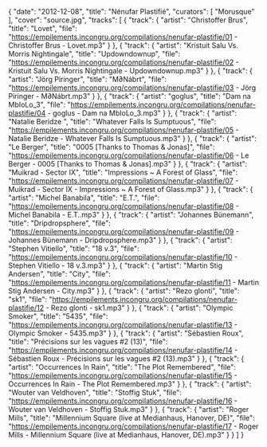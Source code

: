 {
  "date": "2012-12-08",
  "title": "Nénufar Plastifié",
  "curators": [
    "Morusque"
  ],
  "cover": "source.jpg",
  "tracks": [
    {
      "track": {
        "artist": "Christoffer Brus",
        "title": "Lovet",
        "file": "https://empilements.incongru.org/compilations/nenufar-plastifie/01 - Christoffer Brus - Lovet.mp3"
      }
    },
    {
      "track": {
        "artist": "Kristuit Salu Vs. Morris Nightingale",
        "title": "Updowndownup",
        "file": "https://empilements.incongru.org/compilations/nenufar-plastifie/02 - Kristuit Salu Vs. Morris Nightingale - Updowndownup.mp3"
      }
    },
    {
      "track": {
        "artist": "Jörg Piringer",
        "title": "M∂Nábrt",
        "file": "https://empilements.incongru.org/compilations/nenufar-plastifie/03 - Jörg Piringer - M∂Nábrt.mp3"
      }
    },
    {
      "track": {
        "artist": "goglus",
        "title": "Dam na MbIoLo_3",
        "file": "https://empilements.incongru.org/compilations/nenufar-plastifie/04 - goglus - Dam na MbIoLo_3.mp3"
      }
    },
    {
      "track": {
        "artist": "Natalie Beridze ",
        "title": "Whatever Falls Is Sumptuous",
        "file": "https://empilements.incongru.org/compilations/nenufar-plastifie/05 - Natalie Beridze  - Whatever Falls Is Sumptuous.mp3"
      }
    },
    {
      "track": {
        "artist": "Le Berger",
        "title": "0005 [Thanks to Thomas & Jonas]",
        "file": "https://empilements.incongru.org/compilations/nenufar-plastifie/06 - Le Berger - 0005 [Thanks to Thomas & Jonas].mp3"
      }
    },
    {
      "track": {
        "artist": "Muikrad - Sector IX",
        "title": "Impressions ~ A Forest of Glass",
        "file": "https://empilements.incongru.org/compilations/nenufar-plastifie/07 - Muikrad - Sector IX - Impressions ~ A Forest of Glass.mp3"
      }
    },
    {
      "track": {
        "artist": "Michel Banabila",
        "title": "E.T.",
        "file": "https://empilements.incongru.org/compilations/nenufar-plastifie/08 - Michel Banabila - E.T..mp3"
      }
    },
    {
      "track": {
        "artist": "Johannes Bünemann",
        "title": "Dripdropsphere",
        "file": "https://empilements.incongru.org/compilations/nenufar-plastifie/09 - Johannes Bünemann - Dripdropsphere.mp3"
      }
    },
    {
      "track": {
        "artist": "Stephen Vitiello",
        "title": "18 v.3",
        "file": "https://empilements.incongru.org/compilations/nenufar-plastifie/10 - Stephen Vitiello - 18 v.3.mp3"
      }
    },
    {
      "track": {
        "artist": "Martin Stig Andersen",
        "title": "City",
        "file": "https://empilements.incongru.org/compilations/nenufar-plastifie/11 - Martin Stig Andersen - City.mp3"
      }
    },
    {
      "track": {
        "artist": "Rezo glonti",
        "title": "sk1",
        "file": "https://empilements.incongru.org/compilations/nenufar-plastifie/12 - Rezo glonti - sk1.mp3"
      }
    },
    {
      "track": {
        "artist": "Olympic Smoker",
        "title": "5435",
        "file": "https://empilements.incongru.org/compilations/nenufar-plastifie/13 - Olympic Smoker - 5435.mp3"
      }
    },
    {
      "track": {
        "artist": "Sébastien Roux",
        "title": "Précisions sur les vagues #2 (13)",
        "file": "https://empilements.incongru.org/compilations/nenufar-plastifie/14 - Sébastien Roux - Précisions sur les vagues #2 (13).mp3"
      }
    },
    {
      "track": {
        "artist": "Occurrences In Rain",
        "title": "The Plot Remembered",
        "file": "https://empilements.incongru.org/compilations/nenufar-plastifie/15 - Occurrences In Rain - The Plot Remembered.mp3"
      }
    },
    {
      "track": {
        "artist": "Wouter van Veldhoven",
        "title": "Stoffig Stuk",
        "file": "https://empilements.incongru.org/compilations/nenufar-plastifie/16 - Wouter van Veldhoven - Stoffig Stuk.mp3"
      }
    },
    {
      "track": {
        "artist": "Roger Mills",
        "title": "Millennium Square (live at Medianhaus, Hanover, DE)",
        "file": "https://empilements.incongru.org/compilations/nenufar-plastifie/17 - Roger Mills - Millennium Square (live at Medianhaus, Hanover, DE).mp3"
      }
    }
  ]
}
